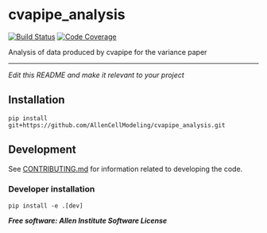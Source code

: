 # cvapipe_analysis

[![Build Status](https://github.com/AllenCellModeling/cvapipe_analysis/workflows/Build%20Master/badge.svg)](https://github.com/AllenCellModeling/cvapipe_analysis/actions)
[![Code Coverage](https://codecov.io/gh/AllenCellModeling/cvapipe_analysis/branch/master/graph/badge.svg)](https://codecov.io/gh/AllenCellModeling/cvapipe_analysis)

Analysis of data produced by cvapipe for the variance paper

---

*Edit this README and make it relevant to your project*

## Installation
`pip install git+https://github.com/AllenCellModeling/cvapipe_analysis.git`

## Development
See [CONTRIBUTING.md](CONTRIBUTING.md) for information related to developing the code.

### Developer installation
`pip install -e .[dev]`


***Free software: Allen Institute Software License***


